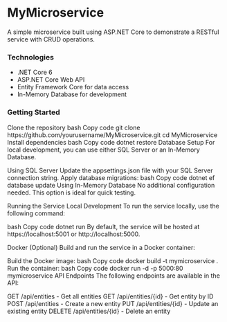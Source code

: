 <h1>MyMicroservice</h1>

<p>A simple microservice built using ASP.NET Core to demonstrate a RESTful service with CRUD operations.</p>

<h3>Technologies</h3>
<ul>
  <li>.NET Core 6</li>
  <li>ASP.NET Core Web API</li>
  <li>Entity Framework Core for data access</li>
  <li>In-Memory Database for development</li>
</ul>

<h3>Getting Started</h3>
Clone the repository
bash
Copy code
git clone https://github.com/yourusername/MyMicroservice.git
cd MyMicroservice
Install dependencies
bash
Copy code
dotnet restore
Database Setup
For local development, you can use either SQL Server or an In-Memory Database.

Using SQL Server
Update the appsettings.json file with your SQL Server connection string.
Apply database migrations:
bash
Copy code
dotnet ef database update
Using In-Memory Database
No additional configuration needed. This option is ideal for quick testing.

Running the Service
Local Development
To run the service locally, use the following command:

bash
Copy code
dotnet run
By default, the service will be hosted at https://localhost:5001 or http://localhost:5000.

Docker (Optional)
Build and run the service in a Docker container:

Build the Docker image:
bash
Copy code
docker build -t mymicroservice .
Run the container:
bash
Copy code
docker run -d -p 5000:80 mymicroservice
API Endpoints
The following endpoints are available in the API:

GET /api/entities - Get all entities
GET /api/entities/{id} - Get entity by ID
POST /api/entities - Create a new entity
PUT /api/entities/{id} - Update an existing entity
DELETE /api/entities/{id} - Delete an entity
